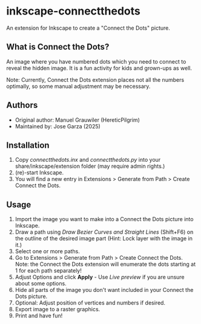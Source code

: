 # inkscape-connectthedots

An extension for Inkscape to create a "Connect the Dots" picture.

## What is Connect the Dots?

An image where you have numbered dots which you need to connect to reveal the hidden image. It is a fun activity for kids and grown-ups as well.

Note: Currently, Connect the Dots extension places not all the numbers optimally, so some manual adjustment may be necessary.

## Authors

- Original author: Manuel Grauwiler (HereticPilgrim)
- Maintained by: Jose Garza (2025)

## Installation

1. Copy _connectthedots.inx_ and _connectthedots.py_ into your share/inkscape/extension folder (may require admin rights.)
2. (re)-start Inkscape.
3. You will find a new entry in Extensions > Generate from Path > Create Connect the Dots.

## Usage

1. Import the image you want to make into a Connect the Dots picture into Inkscape.
2. Draw a path using _Draw Bezier Curves and Straight Lines_ (Shift+F6) on the outline of the desired image part (Hint: Lock layer with the image in it.)
3. Select one or more paths.
4. Go to Extensions > Generate from Path > Create Connect the Dots. Note: the Connect the Dots extension will enumerate the dots starting at 1 for each path separately!
5. Adjust Options and click **Apply** - Use _Live preview_ if you are unsure about some options.
6. Hide all parts of the image you don't want included in your Connect the Dots picture.
7. Optional: Adjust position of vertices and numbers if desired.
8. Export image to a raster graphics.
9. Print and have fun!
